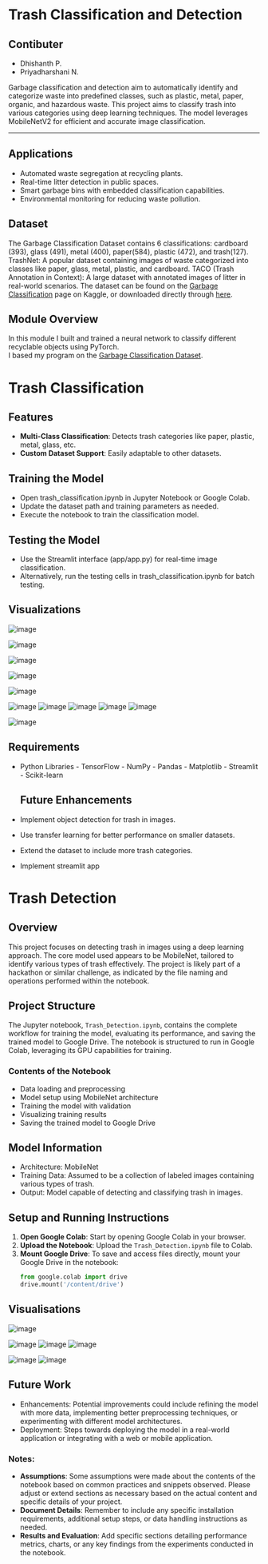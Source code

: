# Trash Classification and Detection
## Contibuter
- Dhishanth P.
- Priyadharshani N.

Garbage classification and detection aim to automatically identify and categorize waste into predefined classes, such as plastic, metal, paper, organic, and hazardous waste.
This project aims to classify trash into various categories using deep learning techniques. The model leverages MobileNetV2 for efficient and accurate image classification.

---

## Applications
- Automated waste segregation at recycling plants.
- Real-time litter detection in public spaces.
- Smart garbage bins with embedded classification capabilities.
- Environmental monitoring for reducing waste pollution.

## Dataset

The Garbage Classification Dataset contains 6 classifications: cardboard (393), glass (491), metal (400), paper(584), plastic (472), and trash(127).
TrashNet: A popular dataset containing images of waste categorized into classes like paper, glass, metal, plastic, and cardboard.
TACO (Trash Annotation in Context): A large dataset with annotated images of litter in real-world scenarios.
The dataset can be found on the [Garbage Classification](https://www.kaggle.com/asdasdasasdas/garbage-classification) page on Kaggle, or downloaded directly through [here](https://www.kaggle.com/asdasdasasdas/garbage-classification/download).

## Module Overview

In this module I built and trained a neural network to classify different recyclable objects using PyTorch.<br>
I based my program on the [Garbage Classification Dataset](https://www.kaggle.com/asdasdasasdas/garbage-classification).


# Trash Classification

## Features

- **Multi-Class Classification**: Detects trash categories like paper, plastic, metal, glass, etc.
- **Custom Dataset Support**: Easily adaptable to other datasets.


## Training the Model
- Open trash_classification.ipynb in Jupyter Notebook or Google Colab.
- Update the dataset path and training parameters as needed.
- Execute the notebook to train the classification model.

## Testing the Model
- Use the Streamlit interface (app/app.py) for real-time image classification.
- Alternatively, run the testing cells in trash_classification.ipynb for batch testing.

## Visualizations
![image](https://github.com/user-attachments/assets/eeaf6bbf-3201-4ba5-b548-ca467f00064d)

![image](https://github.com/user-attachments/assets/fd6cf103-57cd-4bff-ab04-47ff6376247c)

![image](https://github.com/user-attachments/assets/3f8a606c-ce03-46a5-a992-6622080a01d8)

![image](https://github.com/user-attachments/assets/c1d1a676-c2e2-4cbc-b49e-1d09da202cd5)

![image](https://github.com/user-attachments/assets/e0f503f5-5421-47f3-b813-306f39c0d166)

![image](https://github.com/user-attachments/assets/84e67e39-37a5-4935-86ae-000d59217ad1)
![image](https://github.com/user-attachments/assets/edb7ef94-9c7b-4847-a32b-886c21693f7b)
![image](https://github.com/user-attachments/assets/f19b1df8-813c-43ad-9f79-2a0ace8c2be6)
![image](https://github.com/user-attachments/assets/c7081abb-9984-457f-88c0-529aa1edd6a1)
![image](https://github.com/user-attachments/assets/0b2106d7-75f0-4929-82c4-cc95e38da534)

![image](https://github.com/user-attachments/assets/8593999a-fe87-4079-9ad0-71dd94da6092)

## Requirements
- Python Libraries
      - TensorFlow
      - NumPy
      - Pandas
      - Matplotlib
       - Streamlit
      - Scikit-learn


  ## Future Enhancements
- Implement object detection for trash in images.
- Use transfer learning for better performance on smaller datasets.
- Extend the dataset to include more trash categories.
- Implement streamlit app


  
# Trash Detection



## Overview
This project focuses on detecting trash in images using a deep learning approach. The core model used appears to be MobileNet, tailored to identify various types of trash effectively. The project is likely part of a hackathon or similar challenge, as indicated by the file naming and operations performed within the notebook.

## Project Structure
The Jupyter notebook, `Trash_Detection.ipynb`, contains the complete workflow for training the model, evaluating its performance, and saving the trained model to Google Drive. The notebook is structured to run in Google Colab, leveraging its GPU capabilities for training.

### Contents of the Notebook
- Data loading and preprocessing
- Model setup using MobileNet architecture
- Training the model with validation
- Visualizing training results
- Saving the trained model to Google Drive

## Model Information
- Architecture: MobileNet
- Training Data: Assumed to be a collection of labeled images containing various types of trash.
- Output: Model capable of detecting and classifying trash in images.


## Setup and Running Instructions
1. **Open Google Colab**: Start by opening Google Colab in your browser.
2. **Upload the Notebook**: Upload the `Trash_Detection.ipynb` file to Colab.
3. **Mount Google Drive**: To save and access files directly, mount your Google Drive in the notebook:
   ```python
   from google.colab import drive
   drive.mount('/content/drive')
## Visualisations
![image](https://github.com/user-attachments/assets/e03bf522-03de-42f1-aa4c-66b9b88cca09)

![image](https://github.com/user-attachments/assets/b8ecd930-bc40-4930-bc2f-35bc87fe2b57)
![image](https://github.com/user-attachments/assets/4402deb0-2554-4625-a603-220e8d14e49e)
![image](https://github.com/user-attachments/assets/17b9f2d7-1612-4ac3-bbdc-11c5a6507f3b)

![image](https://github.com/user-attachments/assets/c11ffaf0-7f5a-4dc7-8664-197ea16cb782)
![image](https://github.com/user-attachments/assets/10e96dfd-7879-4e2c-98d4-70c95ce41d76)



## Future Work
- Enhancements: Potential improvements could include refining the model with more data, implementing better preprocessing techniques, or experimenting with different model architectures.
- Deployment: Steps towards deploying the model in a real-world application or integrating with a web or mobile application.





### Notes:
- **Assumptions**: Some assumptions were made about the contents of the notebook based on common practices and snippets observed. Please adjust or extend sections as necessary based on the actual content and specific details of your project.
- **Document Details**: Remember to include any specific installation requirements, additional setup steps, or data handling instructions as needed.
- **Results and Evaluation**: Add specific sections detailing performance metrics, charts, or any key findings from the experiments conducted in the notebook.












  

